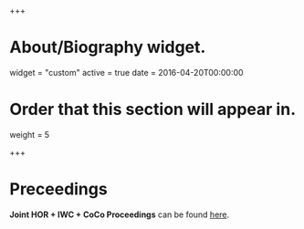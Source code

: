 +++
# About/Biography widget.
widget = "custom"
active = true
date = 2016-04-20T00:00:00

# Order that this section will appear in.
weight = 5


+++

# Preceedings 
**Joint HOR + IWC + CoCo Proceedings** can be found 
[here](/proc-HOR-IWC-CoCo.pdf). 
